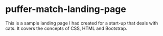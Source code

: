 # puffer-match-landing-page
This is a sample landing page I had created for a start-up that deals with cats. 
It covers the concepts of CSS, HTML and Bootstrap.
